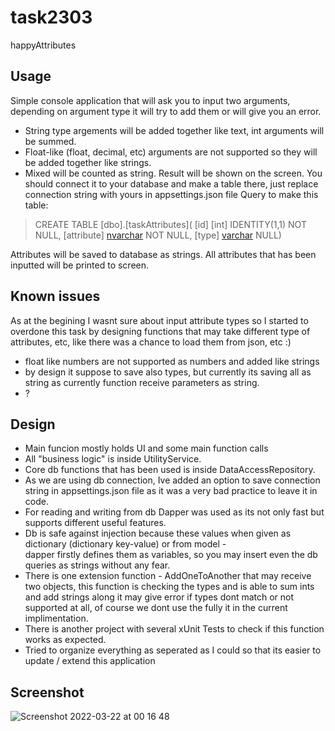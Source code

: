 # task2303
happyAttributes

## Usage

Simple console application that will ask you to input two arguments, 
depending on argument type it will try to add them or will give you an error.
- String type argements will be added together like text, int arguments will be summed. 
- Float-like (float, decimal, etc) arguments are not supported so they will be added together like strings.
- Mixed will be counted as string.
Result will be shown on the screen.
You should connect it to your database and make a table there, just replace connection string with yours in appsettings.json file
Query to make this table:

>CREATE TABLE [dbo].[taskAttributes](
> [id] [int] IDENTITY(1,1) NOT NULL,
> [attribute] [nvarchar](max) NOT NULL,
> [type] [varchar](100) NULL)

Attributes will be saved to database as strings. 
All attributes that has been inputted will be printed to screen.

## Known issues

As at the begining I wasnt sure about input attribute types so I started to overdone this task by designing functions that 
may take different type of attributes, etc, like there was a chance to load them from json, etc :)
- float like numbers are not supported as numbers and added like strings
- by design it suppose to save also types, but currently its saving all as string as currently function receive parameters as string.
- ?

## Design

- Main funcion mostly holds UI and some main function calls
- All "business logic" is inside UtilityService.
- Core db functions that has been used is inside DataAccessRepository.
- As we are using db connection, Ive added an option to save connection string in appsettings.json file
 as it was a very bad practice to leave it in code.
- For reading and writing from db Dapper was used as its not only fast but supports different useful features.
- Db is safe against injection because these values when given as dictionary (dictionary key-value) or from model -  
dapper firstly defines them as variables, so you may insert even the db queries as strings without any fear.
- There is one extension function - AddOneToAnother that may receive two objects, this function is checking the types 
and is able to sum ints and add strings along it may give error if types dont match or not supported at all, 
of course we dont use the fully it in the current implimentation. 
- There is another project with several xUnit Tests to check if this function works as expected.
- Tried to organize everything as seperated as I could so that its easier to update / extend this application 

## Screenshot

![Screenshot 2022-03-22 at 00 16 48](https://user-images.githubusercontent.com/7956231/159386784-54066aa8-a812-43c2-ad72-8b19d34a60bd.png)



